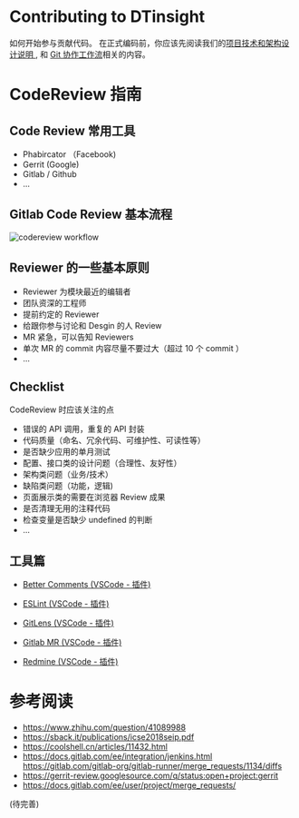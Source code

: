 # Contributing to DTinsight

如何开始参与贡献代码。 在正式编码前，你应该先阅读我们的[项目技术和架构设计说明
](http://git.dtstack.cn/dtstack/data-stack-web/wikis/Development), 和 [Git 协作工作流](http://git.dtstack.cn/dtstack/data-stack-web/wikis/gitflow)相关的内容。

# CodeReview 指南

## Code Review 常用工具

- Phabircator （Facebook)
- Gerrit (Google)
- Gitlab / Github
- ...

## Gitlab Code Review 基本流程

![codereview workflow](https://note.youdao.com/yws/api/personal/file/WEB8f0cb0cab85853c93fb4660713df45bd?method=download&shareKey=c8ae3328db2c9d855eec7bc315406d2e)

## Reviewer 的一些基本原则
- Reviewer 为模块最近的编辑者
- 团队资深的工程师
- 提前约定的 Reviewer
- 给跟你参与讨论和 Desgin 的人 Review
- MR 紧急，可以告知 Reviewers
- 单次 MR 的 commit 内容尽量不要过大（超过 10 个 commit ）
- ...


## Checklist
CodeReview 时应该关注的点
- 错误的 API 调用，重复的 API 封装
- 代码质量（命名、冗余代码、可维护性、可读性等）
- 是否缺少应用的单月测试
- 配置、接口类的设计问题（合理性、友好性）
- 架构类问题（业务/技术）
- 缺陷类问题（功能，逻辑)
- 页面展示类的需要在浏览器 Review 成果
- 是否清理无用的注释代码
- 检查变量是否缺少 undefined 的判断 
- ...


## 工具篇

- [Better Comments (VSCode - 插件)](https://marketplace.visualstudio.com/items?itemName=aaron-bond.better-comments)
- [ESLint (VSCode - 插件)](https://marketplace.visualstudio.com/items?itemName=dbaeumer.vscode-eslint)
- [GitLens (VSCode - 插件)](https://marketplace.visualstudio.com/items?itemName=eamodio.gitlens)

- [Gitlab MR (VSCode - 插件)](https://marketplace.visualstudio.com/items?itemName=jasonn-porch.gitlab-mr)
- [Redmine (VSCode - 插件)](https://marketplace.visualstudio.com/items?itemName=rozpuszczalny.vscode-redmine)

# 参考阅读

- https://www.zhihu.com/question/41089988
- https://sback.it/publications/icse2018seip.pdf
- https://coolshell.cn/articles/11432.html
- https://docs.gitlab.com/ee/integration/jenkins.html
https://gitlab.com/gitlab-org/gitlab-runner/merge_requests/1134/diffs
- https://gerrit-review.googlesource.com/q/status:open+project:gerrit
- https://docs.gitlab.com/ee/user/project/merge_requests/


(待完善)